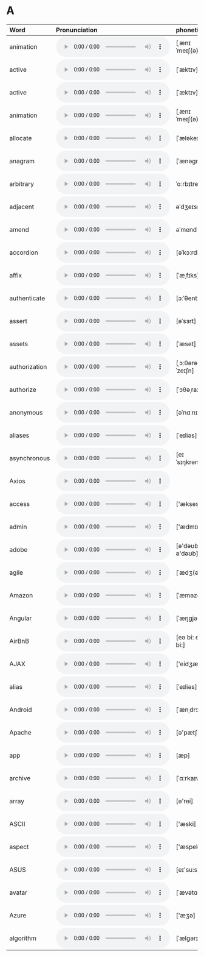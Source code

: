 
# A

| Word  | Pronunciation | phonetic |
| :-- | :-- | :-- |
| animation | <audio src="/awesome-pronunciation/public/audio/animation.mp3" controls="controls" controlslist="nodownload"></audio> | [ˌænɪˈmeɪʃ(ə)n] |
| active | <audio src="/awesome-pronunciation/public/audio/active.mp3" controls="controls" controlslist="nodownload"></audio> | [ˈæktɪv] |
| active | <audio src="/awesome-pronunciation/public/audio/active.mp3" controls="controls" controlslist="nodownload"></audio> | [ˈæktɪv] |
| animation | <audio src="/awesome-pronunciation/public/audio/animation.mp3" controls="controls" controlslist="nodownload"></audio> | [ˌænɪˈmeɪʃ(ə)n] |
| allocate | <audio src="/awesome-pronunciation/public/audio/allocate.mp3" controls="controls" controlslist="nodownload"></audio> | [ˈæləkeɪt] |
| anagram | <audio src="/awesome-pronunciation/public/audio/anagram.mp3" controls="controls" controlslist="nodownload"></audio> | [ˈænəɡræm] |
| arbitrary | <audio src="/awesome-pronunciation/public/audio/arbitrary.mp3" controls="controls" controlslist="nodownload"></audio> | ˈɑːrbɪtreri |
| adjacent | <audio src="/awesome-pronunciation/public/audio/adjacent.mp3" controls="controls" controlslist="nodownload"></audio> | əˈdʒeɪsnt |
| amend | <audio src="/awesome-pronunciation/public/audio/amend.mp3" controls="controls" controlslist="nodownload"></audio> | əˈmend |
| accordion | <audio src="/awesome-pronunciation/public/audio/accordion.mp3" controls="controls" controlslist="nodownload"></audio> | [əˈkɔːrdiən] |
| affix | <audio src="/awesome-pronunciation/public/audio/affix.mp3" controls="controls" controlslist="nodownload"></audio> | [ˈæˌfɪks] |
| authenticate | <audio src="/awesome-pronunciation/public/audio/authenticate.mp3" controls="controls" controlslist="nodownload"></audio> | [ɔːˈθentɪkeɪt] |
| assert | <audio src="/awesome-pronunciation/public/audio/assert.mp3" controls="controls" controlslist="nodownload"></audio> | [əˈsɜrt] |
| assets | <audio src="/awesome-pronunciation/public/audio/assets.mp3" controls="controls" controlslist="nodownload"></audio> | [ˈæset] |
| authorization | <audio src="/awesome-pronunciation/public/audio/authorization.mp3" controls="controls" controlslist="nodownload"></audio> | [ˌɔːθərəˈzeɪʃn] |
| authorize | <audio src="/awesome-pronunciation/public/audio/authorize.mp3" controls="controls" controlslist="nodownload"></audio> | [ˈɔθəˌraɪz] |
| anonymous | <audio src="/awesome-pronunciation/public/audio/anonymous.mp3" controls="controls" controlslist="nodownload"></audio> | [əˈnɑːnɪməs] |
| aliases | <audio src="/awesome-pronunciation/public/audio/aliases.mp3" controls="controls" controlslist="nodownload"></audio> | [ˈeɪliəs] |
| asynchronous | <audio src="/awesome-pronunciation/public/audio/asynchronous.mp3" controls="controls" controlslist="nodownload"></audio> | [eɪˈsɪŋkrənəs] |
| Axios | <audio src="/awesome-pronunciation/public/audio/Axios.mp3" controls="controls" controlslist="nodownload"></audio> |  |
| access | <audio src="/awesome-pronunciation/public/audio/access.mp3" controls="controls" controlslist="nodownload"></audio> | ['ækses] |
| admin | <audio src="/awesome-pronunciation/public/audio/admin.mp3" controls="controls" controlslist="nodownload"></audio> | ['ædmɪn] |
| adobe | <audio src="/awesome-pronunciation/public/audio/adobe.mp3" controls="controls" controlslist="nodownload"></audio> | [ə'dəʊbɪ; ə'dəʊb] |
| agile | <audio src="/awesome-pronunciation/public/audio/agile.mp3" controls="controls" controlslist="nodownload"></audio> | [ˈædʒ(ə)l] |
| Amazon | <audio src="/awesome-pronunciation/public/audio/Amazon.mp3" controls="controls" controlslist="nodownload"></audio> | [ˈæməzɑːn] |
| Angular | <audio src="/awesome-pronunciation/public/audio/Angular.mp3" controls="controls" controlslist="nodownload"></audio> | [ˈæŋɡjələr] |
| AirBnB | <audio src="/awesome-pronunciation/public/audio/AirBnB.mp3" controls="controls" controlslist="nodownload"></audio> | [eə bi: en bi:] |
| AJAX | <audio src="/awesome-pronunciation/public/audio/AJAX.mp3" controls="controls" controlslist="nodownload"></audio> | ['eidʒæks] |
| alias | <audio src="/awesome-pronunciation/public/audio/alias.mp3" controls="controls" controlslist="nodownload"></audio> | [ˈeɪliəs] |
| Android | <audio src="/awesome-pronunciation/public/audio/Android.mp3" controls="controls" controlslist="nodownload"></audio> | [ˈænˌdrɔɪd] |
| Apache | <audio src="/awesome-pronunciation/public/audio/Apache.mp3" controls="controls" controlslist="nodownload"></audio> | [ə'pætʃi] |
| app | <audio src="/awesome-pronunciation/public/audio/app.mp3" controls="controls" controlslist="nodownload"></audio> | [æp] |
| archive | <audio src="/awesome-pronunciation/public/audio/archive.mp3" controls="controls" controlslist="nodownload"></audio> | [ˈɑːrkaɪv] |
| array | <audio src="/awesome-pronunciation/public/audio/array.mp3" controls="controls" controlslist="nodownload"></audio> | [ə'rei] |
| ASCII | <audio src="/awesome-pronunciation/public/audio/ASCII.mp3" controls="controls" controlslist="nodownload"></audio> | ['æski] |
| aspect | <audio src="/awesome-pronunciation/public/audio/aspect.mp3" controls="controls" controlslist="nodownload"></audio> | ['æspekt] |
| ASUS | <audio src="/awesome-pronunciation/public/audio/ASUS.mp3" controls="controls" controlslist="nodownload"></audio> | [eɪ'su:s] |
| avatar | <audio src="/awesome-pronunciation/public/audio/avatar.mp3" controls="controls" controlslist="nodownload"></audio> | [ˈævətɑːr] |
| Azure | <audio src="/awesome-pronunciation/public/audio/Azure.mp3" controls="controls" controlslist="nodownload"></audio> | ['æʒə] |
| algorithm | <audio src="/awesome-pronunciation/public/audio/algorithm.mp3" controls="controls" controlslist="nodownload"></audio> | [ˈælɡərɪðəm] |
